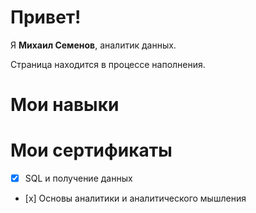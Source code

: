 # Привет!

Я **Михаил Семенов**, аналитик данных.

Страница находится в процессе наполнения. 

# Мои навыки

# Мои сертификаты

- [x] SQL и получение данных
- [х] Основы аналитики и аналитического мышления
